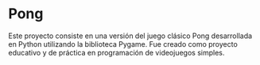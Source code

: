# Pong
Este proyecto consiste en una versión del juego clásico Pong desarrollada en Python utilizando la biblioteca Pygame. Fue creado como proyecto educativo y de práctica en programación de videojuegos simples.
